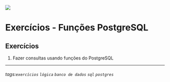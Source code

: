 ![](https://i.imgur.com/xG74tOh.png)

# Exercícios - Funções PostgreSQL

## Exercícios

1. Fazer consultas usando funções do PostgreSQL

---



###### tags:`exercícios` `lógica` `banco de dados` `sql` `postgres`
